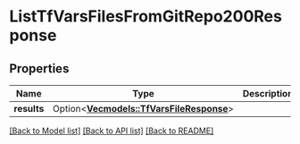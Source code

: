 # ListTfVarsFilesFromGitRepo200Response

## Properties

Name | Type | Description | Notes
------------ | ------------- | ------------- | -------------
**results** | Option<[**Vec<models::TfVarsFileResponse>**](TfVarsFileResponse.md)> |  | [optional]

[[Back to Model list]](../README.md#documentation-for-models) [[Back to API list]](../README.md#documentation-for-api-endpoints) [[Back to README]](../README.md)


